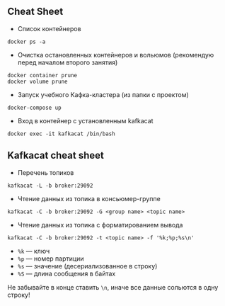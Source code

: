 ## Cheat Sheet

* Список контейнеров

```
docker ps -a
```

* Очистка остановленных контейнеров и вольюмов (рекомендую перед началом второго занятия)


```
docker container prune
docker volume prune
```

* Запуск учебного Кафка-кластера (из папки с проектом)

```
docker-compose up
```

* Вход в контейнер с установленным kafkacat


```
docker exec -it kafkacat /bin/bash
```

## Kafkacat cheat sheet

* Перечень топиков

```
kafkacat -L -b broker:29092
```

* Чтение данных из топика в консьюмер-группе

```
kafkacat -C -b broker:29092 -G <group name> <topic name>
```

* Чтение данных из топика с форматированием вывода 

```
kafkacat -C -b broker:29092 -t <topic name> -f '%k;%p;%s\n'
```

 * `%k` — ключ
 * `%p` — номер партиции
 * `%s` — значение (десериализованное в строку)
 * `%S` — длина сообщения в байтах

Не забывайте в конце ставить `\n`, иначе все данные сольются в одну строку!
